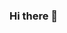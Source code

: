 ### Hi there 👋

<!--
**KvYcc/KvYcc** is a ✨ _special_ ✨ repository because its `README.md` (this file) appears on your GitHub profile.

Here are some ideas to get you started:
  Hello this is KvY
- 🔭 I’m currently working on ...
- 🌱 I’m currently learning ...
- 👯 I’m looking to collaborate on ...
- 🤔 I’m looking for help with ...
- 💬 Ask me about ...
- 📫 How to reach me: ...
- 😄 Pronouns: ...
- ⚡ Fun fact: ...
-->

